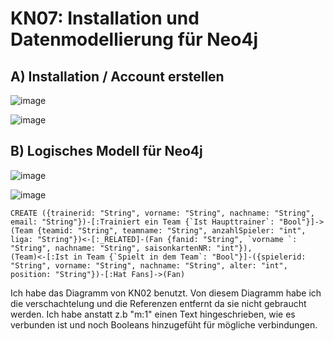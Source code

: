 # KN07: Installation und Datenmodellierung für Neo4j
## A) Installation / Account erstellen 

![image](https://github.com/Rubenizz/m165/assets/112400838/27dd798a-5603-4ed0-a8b3-6089f77d3eb4)

![image](https://github.com/Rubenizz/m165/assets/112400838/8e6ed47d-02cc-461e-94a3-39179d106969)

## B) Logisches Modell für Neo4j 

![image](https://github.com/Rubenizz/m165/assets/112400838/7e0b8e78-9e2f-4c03-aff4-cb4ba9b3610f)

![image](https://github.com/Rubenizz/m165/assets/112400838/7ce4079d-0d4d-4b96-99af-2781458ff33a)

```
CREATE ({trainerid: "String", vorname: "String", nachname: "String", email: "String"})-[:Trainiert ein Team {`Ist Haupttrainer`: "Bool"}]->(Team {teamid: "String", teamname: "String", anzahlSpieler: "int", liga: "String"})<-[:_RELATED]-(Fan {fanid: "String", `vorname `: "String", nachname: "String", saisonkartenNR: "int"}),
(Team)<-[:Ist in Team {`Spielt in dem Team`: "Bool"}]-({spielerid: "String", vorname: "String", nachname: "String", alter: "int", position: "String"})-[:Hat Fans]->(Fan)
```
Ich habe das Diagramm von KN02 benutzt. Von diesem Diagramm habe ich die verschachtelung und die Referenzen entfernt da sie nicht gebraucht werden. Ich habe anstatt z.b "m:1" einen Text hingeschrieben, wie es verbunden ist und noch Booleans hinzugefüht für mögliche verbindungen.
